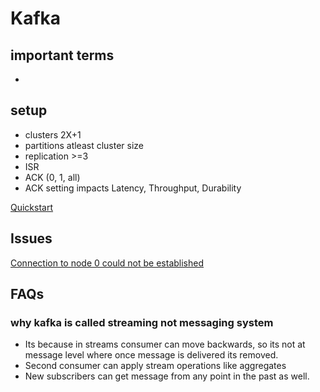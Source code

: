 # Kafka

## important terms
- 

## setup 
- clusters 2X+1
- partitions atleast cluster size
- replication >=3
- ISR
- ACK (0, 1, all)
- ACK setting impacts Latency, Throughput, Durability

[Quickstart](https://kafka.apache.org/quickstart)

## Issues
[Connection to node 0 could not be established](https://stackoverflow.com/questions/62535706/how-to-resolve-kafka-error-connection-to-node-0-could-not-be-established)


## FAQs
### why kafka is called streaming not messaging system
- Its because in streams consumer can move backwards, so its not at message level where once message is delivered its removed.
- Second consumer can apply stream operations like aggregates
- New subscribers can get message from any point in the past as well.